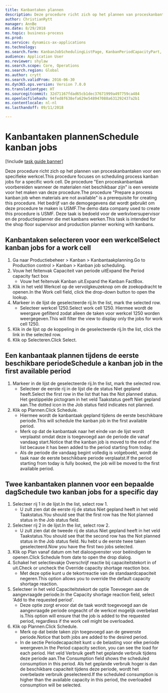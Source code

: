 ```yaml
--- 
title: Kanbantaken plannen
description: Deze procedure richt zich op het plannen van proceskanbantaken voor een specifieke werkcel.
author: ChristianRytt
manager: AnnBe
ms.date: 8/29/2018
ms.topic: business-process
ms.prod: 
ms.service: dynamics-ax-applications
ms.technology: 
ms.search.form: KanbanJobSchedulingListPage, KanbanPeriodCapacityPart, SysLookupMultiSelectGrid, KanbanBoardScheduleJobForward
audience: Application User
ms.reviewer: shylaw
ms.search.scope: Core, Operations
ms.search.region: Global
ms.author: crytt
ms.search.validFrom: 2016-06-30
ms.dyn365.ops.version: Version 7.0.0
ms.translationtype: HT
ms.sourcegitcommit: 32d71167fdad65cb1dec37671999a497759ca484
ms.openlocfilehash: 94fed8f638efa629e548947088a631292437a2b1
ms.contentlocale: nl-nl
ms.lasthandoff: 09/11/2018

---
```

# <a name="schedule-kanban-jobs"></a><span data-ttu-id="a5ed7-103">Kanbantaken plannen</span><span class="sxs-lookup"><span data-stu-id="a5ed7-103">Schedule kanban jobs</span></span>

[!include [task guide banner](../../includes/task-guide-banner.md)]

<span data-ttu-id="a5ed7-104">Deze procedure richt zich op het plannen van proceskanbantaken voor een specifieke werkcel.</span><span class="sxs-lookup"><span data-stu-id="a5ed7-104">This procedure focuses on scheduling process kanban jobs for a specific work cell.</span></span> <span data-ttu-id="a5ed7-105">De procedure "Een proceskanbantaak voorbereiden wanneer de materialen niet beschikbaar zijn" is een vereiste voor het maken van deze procedure.</span><span class="sxs-lookup"><span data-stu-id="a5ed7-105">The procedure "Prepare a process kanban job when materials are not available" is a prerequisite for creating this procedure.</span></span> <span data-ttu-id="a5ed7-106">Het bedrijf van de demogegevens dat wordt gebruikt om deze procedure te maken is USMF.</span><span class="sxs-lookup"><span data-stu-id="a5ed7-106">The demo data company used to create this procedure is USMF.</span></span> <span data-ttu-id="a5ed7-107">Deze taak is bedoeld voor de werkvloersupervisor en de productieplanner die met kanbans werken.</span><span class="sxs-lookup"><span data-stu-id="a5ed7-107">This task is intended for the shop floor supervisor and production planner working with kanbans.</span></span>


## <a name="select-kanban-jobs-for-a-work-cell"></a><span data-ttu-id="a5ed7-108">Kanbantaken selecteren voor een werkcel</span><span class="sxs-lookup"><span data-stu-id="a5ed7-108">Select kanban jobs for a work cell</span></span>
1. <span data-ttu-id="a5ed7-109">Ga naar Productiebeheer > Kanban > Kanbantaakplanning.</span><span class="sxs-lookup"><span data-stu-id="a5ed7-109">Go to Production control > Kanban > Kanban job scheduling.</span></span>
2. <span data-ttu-id="a5ed7-110">Vouw het feitenvak Capaciteit van periode uit</span><span class="sxs-lookup"><span data-stu-id="a5ed7-110">Expand the Period capacity fact box</span></span>
    * <span data-ttu-id="a5ed7-111">Vouw het feitenvak Kanban uit.</span><span class="sxs-lookup"><span data-stu-id="a5ed7-111">Expand the Kanban FactBox.</span></span>  
3. <span data-ttu-id="a5ed7-112">Klik in het veld Werkcel op de vervolgkeuzeknop om de zoekopdracht te openen.</span><span class="sxs-lookup"><span data-stu-id="a5ed7-112">In the Work cell field, click the drop-down button to open the lookup.</span></span>
4. <span data-ttu-id="a5ed7-113">Markeer in de lijst de geselecteerde rij.</span><span class="sxs-lookup"><span data-stu-id="a5ed7-113">In the list, mark the selected row.</span></span>
    * <span data-ttu-id="a5ed7-114">Selecteer werkcel 1250.</span><span class="sxs-lookup"><span data-stu-id="a5ed7-114">Select work cell 1250.</span></span> <span data-ttu-id="a5ed7-115">Hiermee wordt de weergave gefilterd zodat alleen de taken voor werkcel 1250 worden weergegeven.</span><span class="sxs-lookup"><span data-stu-id="a5ed7-115">This will filter the view to display only the jobs for work cell 1250.</span></span>  
5. <span data-ttu-id="a5ed7-116">Klik in de lijst op de koppeling in de geselecteerde rij.</span><span class="sxs-lookup"><span data-stu-id="a5ed7-116">In the list, click the link in the selected row.</span></span>
6. <span data-ttu-id="a5ed7-117">Klik op Selecteren.</span><span class="sxs-lookup"><span data-stu-id="a5ed7-117">Click Select.</span></span>

## <a name="schedule-a-kanban-job-in-the-first-available-period"></a><span data-ttu-id="a5ed7-118">Een kanbantaak plannen tijdens de eerste beschikbare periode</span><span class="sxs-lookup"><span data-stu-id="a5ed7-118">Schedule a kanban job in the first available period</span></span>
1. <span data-ttu-id="a5ed7-119">Markeer in de lijst de geselecteerde rij.</span><span class="sxs-lookup"><span data-stu-id="a5ed7-119">In the list, mark the selected row.</span></span>
    * <span data-ttu-id="a5ed7-120">Selecteer de eerste rij in de lijst die de status Niet gepland heeft.</span><span class="sxs-lookup"><span data-stu-id="a5ed7-120">Select the first row in the list that has the Not planned status.</span></span> <span data-ttu-id="a5ed7-121">Het gestippelde pictogram in het veld Taakstatus geeft Niet gepland aan.</span><span class="sxs-lookup"><span data-stu-id="a5ed7-121">The dotted icon in the Job status field indicates not planned.</span></span>  
2. <span data-ttu-id="a5ed7-122">Klik op Plannen.</span><span class="sxs-lookup"><span data-stu-id="a5ed7-122">Click Schedule.</span></span>
    * <span data-ttu-id="a5ed7-123">Hiermee wordt de kanbantaak gepland tijdens de eerste beschikbare periode.</span><span class="sxs-lookup"><span data-stu-id="a5ed7-123">This will schedule the kanban job in the first available period.</span></span>  
    * <span data-ttu-id="a5ed7-124">Merk op dat de kanbantaak naar het einde van de lijst wordt verplaatst omdat deze is toegevoegd aan de periode die vanaf vandaag start.</span><span class="sxs-lookup"><span data-stu-id="a5ed7-124">Notice that the kanban job is moved to the end of the list because it has been added to the period starting from today.</span></span>  
    * <span data-ttu-id="a5ed7-125">Als de periode die vandaag begint volledig is volgeboekt, wordt de taak naar de eerste beschikbare periode verplaatst.</span><span class="sxs-lookup"><span data-stu-id="a5ed7-125">If the period starting from today is fully booked, the job will be moved to the first available period.</span></span>  

## <a name="schedule-two-kanban-jobs-for-a-specific-day"></a><span data-ttu-id="a5ed7-126">Twee kanbantaken plannen voor een bepaalde dag</span><span class="sxs-lookup"><span data-stu-id="a5ed7-126">Schedule two kanban jobs for a specific day</span></span>
1. <span data-ttu-id="a5ed7-127">Selecteer rij 1 in de lijst.</span><span class="sxs-lookup"><span data-stu-id="a5ed7-127">In the list, select row 1.</span></span>
    * <span data-ttu-id="a5ed7-128">U zult zien dat de eerste rij de status Niet gepland heeft in het veld Taakstatus.</span><span class="sxs-lookup"><span data-stu-id="a5ed7-128">You should see that the first row has the Not planned status in the Job status field.</span></span>  
2. <span data-ttu-id="a5ed7-129">Selecteer rij 2 in de lijst.</span><span class="sxs-lookup"><span data-stu-id="a5ed7-129">In the list, select row 2.</span></span>
    * <span data-ttu-id="a5ed7-130">U zult zien dat de tweede rij de status Niet gepland heeft in het veld Taakstatus.</span><span class="sxs-lookup"><span data-stu-id="a5ed7-130">You should see that the second row has the Not planned status in the Job status field.</span></span> <span data-ttu-id="a5ed7-131">Nu hebt u de eerste twee taken geselecteerd.</span><span class="sxs-lookup"><span data-stu-id="a5ed7-131">Now you have the first two jobs selected.</span></span>  
3. <span data-ttu-id="a5ed7-132">Klik op Plan vanaf datum om het dialoogvenster voor beëindigen te openen.</span><span class="sxs-lookup"><span data-stu-id="a5ed7-132">Click Schedule from date to open the drop dialog.</span></span>
4. <span data-ttu-id="a5ed7-133">Schakel het selectievakje Overschrijf reactie bij capaciteitstekort in of uit.</span><span class="sxs-lookup"><span data-stu-id="a5ed7-133">Check or uncheck the Override capacity shortage reaction box.</span></span>
    * <span data-ttu-id="a5ed7-134">Met deze optie kunt u de tekortreactie van de standaardcapaciteit negeren.</span><span class="sxs-lookup"><span data-stu-id="a5ed7-134">This option allows you to override the default capacity shortage reaction.</span></span>  
5. <span data-ttu-id="a5ed7-135">Selecteer in het veld Capaciteitstekort de optie Toevoegen aan de aangevraagde periode.</span><span class="sxs-lookup"><span data-stu-id="a5ed7-135">In the Capacity shortage reaction field, select 'Add to the requested period'.</span></span>
    * <span data-ttu-id="a5ed7-136">Deze optie zorgt ervoor dat de taak wordt toegevoegd aan de aangevraagde periode ongeacht of de werkcel mogelijk overbelast is.</span><span class="sxs-lookup"><span data-stu-id="a5ed7-136">This option will ensure that the job is added to the requested period, regardless if the work cell might be overloaded.</span></span>  
6. <span data-ttu-id="a5ed7-137">Klik op Plannen.</span><span class="sxs-lookup"><span data-stu-id="a5ed7-137">Click Schedule.</span></span>
    * <span data-ttu-id="a5ed7-138">Merk op dat beide taken zijn toegevoegd aan de gewenste periode.</span><span class="sxs-lookup"><span data-stu-id="a5ed7-138">Notice that both jobs are added to the desired period.</span></span>  
    * <span data-ttu-id="a5ed7-139">In de sectie Periodecapaciteit kunt u de belasting voor elke periode weergeven.</span><span class="sxs-lookup"><span data-stu-id="a5ed7-139">In the Period capacity section, you can see the load for each period.</span></span> <span data-ttu-id="a5ed7-140">Het veld Verbruik geeft het geplande verbruik tijdens deze periode aan.</span><span class="sxs-lookup"><span data-stu-id="a5ed7-140">The Consumption field shows the scheduled consumption in this period.</span></span> <span data-ttu-id="a5ed7-141">Als het geplande verbruik hoger is dan de beschikbare capaciteit tijdens deze periode, wordt het overbelaste verbruik geselecteerd.</span><span class="sxs-lookup"><span data-stu-id="a5ed7-141">If the scheduled consumption is higher than the available capacity in this period, the overloaded consumption will be selected.</span></span>  


